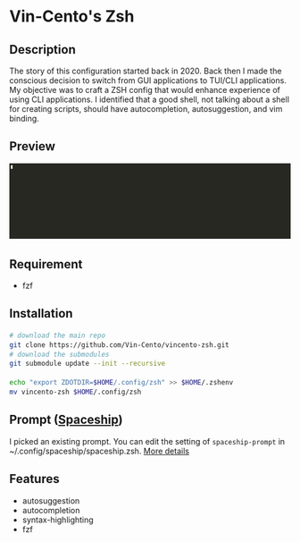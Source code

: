 # Vin-Cento's Zsh

## Description
The story of this configuration started back in 2020. Back then I made the conscious decision to switch from GUI applications to TUI/CLI applications. My objective was to craft a ZSH config that would enhance experience of using CLI applications. I identified that a good shell, not talking about a shell for creating scripts, should have autocompletion, autosuggestion, and vim binding.

## Preview
![Alt Text](assets/zshconfig.gif)


## Requirement
* fzf

## Installation
```bash
# download the main repo
git clone https://github.com/Vin-Cento/vincento-zsh.git
# download the submodules
git submodule update --init --recursive

echo "export ZDOTDIR=$HOME/.config/zsh" >> $HOME/.zshenv
mv vincento-zsh $HOME/.config/zsh
```

## Prompt ([Spaceship](https://github.com/spaceship-prompt/spaceship-prompt))
I picked an existing prompt. You can edit the setting of `spaceship-prompt` in ~/.config/spaceship/spaceship.zsh. [More details](https://spaceship-prompt.sh/sections/)

## Features
* autosuggestion
* autocompletion
* syntax-highlighting
* fzf

